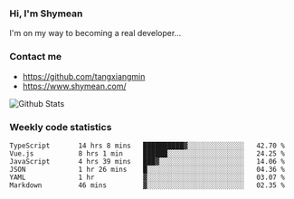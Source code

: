 ### Hi, I'm Shymean

I'm on my way to becoming a real developer...

### Contact me

- <https://github.com/tangxiangmin>
- <https://www.shymean.com/>

![Github Stats](https://github-readme-stats.vercel.app/api?username=tangxiangmin&show_icons=true&theme=dark)


###  Weekly code statistics

<!--START_SECTION:waka-->

```text
TypeScript       14 hrs 8 mins   ██████████▓░░░░░░░░░░░░░░   42.70 %
Vue.js           8 hrs 1 min     ██████░░░░░░░░░░░░░░░░░░░   24.25 %
JavaScript       4 hrs 39 mins   ███▓░░░░░░░░░░░░░░░░░░░░░   14.06 %
JSON             1 hr 26 mins    █░░░░░░░░░░░░░░░░░░░░░░░░   04.36 %
YAML             1 hr            ▓░░░░░░░░░░░░░░░░░░░░░░░░   03.07 %
Markdown         46 mins         ▓░░░░░░░░░░░░░░░░░░░░░░░░   02.35 %
```

<!--END_SECTION:waka-->